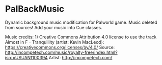 # PalBackMusic
Dynamic background music modification for Palworld game.
Music deleted from sources! Add your music into Cue classes.

Music credits:
1)
Creative Commons Attribution 4.0 license to use the track Almost in F - Tranquillity (artist: Kevin MacLeod): https://creativecommons.org/licenses/by/4.0/
Source: http://incompetech.com/music/royalty-free/index.html?isrc=USUAN1100394
Artist: http://incompetech.com/
